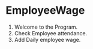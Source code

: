 # EmployeeWage
1) Welcome to the Program.
2) Check Employee attendance.
3) Add Daily employee wage.
